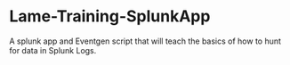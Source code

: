 # Lame-Training-SplunkApp
 A splunk app and Eventgen script that will teach the basics of how to hunt for data in Splunk Logs. 
